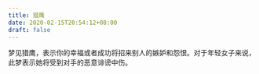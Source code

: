 ```yaml
---
title: 猎鹰
date: 2020-02-15T20:54:12+08:00
draft: false
---
```


梦见猎鹰，表示你的幸福或者成功将招来别人的嫉妒和怨恨。对于年轻女子来说，此梦表示她将受到对手的恶意诽谤中伤。